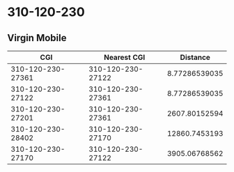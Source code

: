 # 310-120-230
## Virgin Mobile


| CGI | Nearest CGI | Distance |
|-----|-------------|----------|
| 310-120-230-27361 | 310-120-230-27122 | 8.77286539035 |
| 310-120-230-27122 | 310-120-230-27361 | 8.77286539035 |
| 310-120-230-27201 | 310-120-230-27361 | 2607.80152594 |
| 310-120-230-28402 | 310-120-230-27170 | 12860.7453193 |
| 310-120-230-27170 | 310-120-230-27122 | 3905.06768562 |

